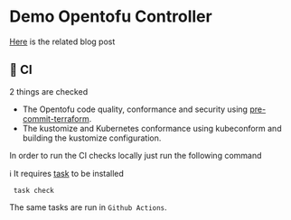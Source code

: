 # Demo Opentofu Controller

[Here](https://blog.ogenki.io/post/tofu-controller/) is the related blog post

## 🧪 CI

2 things are checked

* The Opentofu code quality, conformance and security using [pre-commit-terraform](https://github.com/antonbabenko/pre-commit-terraform).
* The kustomize and Kubernetes conformance using kubeconform and building the kustomize configuration.

In order to run the CI checks locally just run the following command

ℹ️ It requires [task](https://taskfile.dev/installation/) to be installed

```console
 task check
```

The same tasks are run in `Github Actions`.
